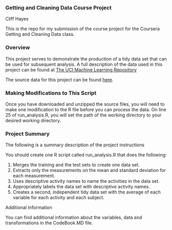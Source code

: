 ### Getting and Cleaning Data Course Project

Cliff Hayes


This is the repo for my submission of the course project for the Coursera Getting and Cleaning Data class.

### Overview

This project serves to demonstrate the production of a tidy data set that can be used for subsequent analysis. A full description of the data used in this project can be found at <a href = http://archive.ics.uci.edu/ml/datasets/Human+Activity+Recognition+Using+Smartphones> The UCI Machine Learning Repository </a>

The source data for this project can be found <a href = https://d396qusza40orc.cloudfront.net/getdata%2Fprojectfiles%2FUCI%20HAR%20Dataset.zip>here</a>.

### Making Modifications to This Script

Once you have downloaded and unzipped the source files, you will need to make one modification to the R file before you can process the data. On line 25 of run_analysis.R, you will set the path of the working directory to your desired working directory.

### Project Summary

The following is a summary description of the project instructions

You should create one R script called run_analysis.R that does the following:
<ol>
  <li>Merges the training and the test sets to create one data set.</li>
  <li>Extracts only the measurements on the mean and standard deviation for each measurement.</li>
  <li>Uses descriptive activity names to name the activities in the data set.</li>
  <li>Appropriately labels the data set with descriptive activity names.</li>
  <li>Creates a second, independent tidy data set with the average of each variable for each activity and each subject.
</ol

### Additional Information

You can find additional information about the variables, data and transformations in the CodeBook.MD file.
